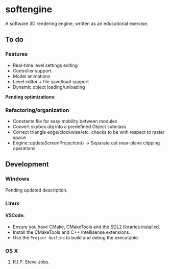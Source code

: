 # softengine
A software 3D rendering engine, written as an educational exercise.

## To do

### Features

* Real-time level settings editing
* Controller support
* Model animations
* Level editor + file save/load support
* Dynamic object loading/unloading

**Pending optimizations:**

### Refactoring/organization

* Constants file for easy mobility between modules
* Convert skybox.obj into a predefined Object subclass
* Correct triangle edge/clockwise/etc. checks to be with respect to raster space
* Engine::updateScreenProjection() -> Separate out near-plane clipping operations

## Development

### Windows

Pending updated description.

### Linux

#### VSCode:
- Ensure you have CMake, CMakeTools and the SDL2 libraries installed.
- Install the CMakeTools and C++ Intellisense extensions.
- Use the `Project Outline` to build and debug the executable.

### OS X
1. R.I.P. Steve Jobs.